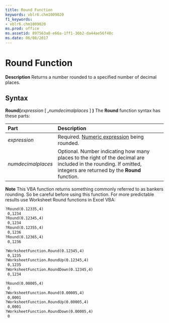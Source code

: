 ```yaml
---
title: Round Function
keywords: vblr6.chm1009020
f1_keywords:
- vblr6.chm1009020
ms.prod: office
ms.assetid: 897563a8-e66a-1ff1-36b2-da44ae56f48c
ms.date: 06/08/2017
---
```



# Round Function



 **Description**
Returns a number rounded to a specified number of decimal places.

## Syntax

**Round(**_expression_ [ **,**_numdecimalplaces_ ] **)**
The  **Round** function syntax has these parts:


|**Part**|**Description**|
|:-----|:-----|
| _expression_|Required. [Numeric expression](../../Glossary/vbe-glossary.md#Numeric-expression) being rounded.|
| _numdecimalplaces_|Optional. Number indicating how many places to the right of the decimal are included in the rounding. If omitted, integers are returned by the  **Round** function.|

 **Note**
This VBA function returns something commonly referred to as bankers rounding. So be careful before using this function. For more predictable results use Worksheet Round functions in Excel VBA:
```vb
?Round(0.12335,4)
 0,1234
?Round(0.12345,4)
 0,1234
?Round(0.12355,4)
 0,1236
?Round(0.12365,4)
 0,1236

?WorksheetFunction.Round(0.12345,4)
 0,1235
?WorksheetFunction.RoundUp(0.12345,4)
 0,1235
?WorksheetFunction.RoundDown(0.12345,4)
 0,1234

?Round(0.00005,4)
 0
?WorksheetFunction.Round(0.00005,4)
 0,0001
?WorksheetFunction.RoundUp(0.00005,4)
 0,0001
?WorksheetFunction.RoundDown(0.00005,4)
 0
```
